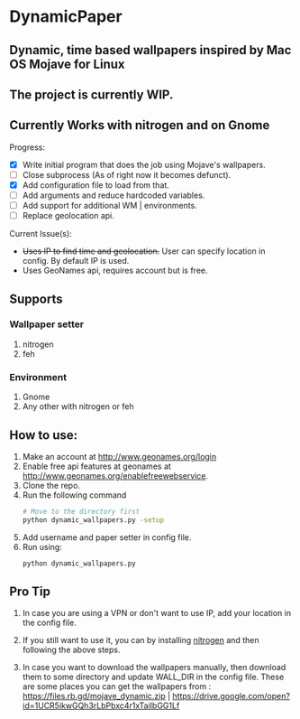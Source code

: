 # DynamicPaper

## Dynamic, time based wallpapers inspired by Mac OS Mojave for Linux

## The project is currently WIP.

## Currently Works with nitrogen and on Gnome

Progress:

- [x] Write initial program that does the job using Mojave's wallpapers.
- [ ] Close subprocess (As of right now it becomes defunct).
- [x] Add configuration file to load from that.
- [ ] Add arguments and reduce hardcoded variables.
- [ ] Add support for additional WM | environments.
- [ ] Replace geolocation api.

Current Issue(s):
- ~~Uses IP to find time and geolocation.~~ User can specify location in config. By default IP is used.
- Uses GeoNames api, requires account but is free.

## Supports

### Wallpaper setter

1. nitrogen
2. feh

### Environment

1. Gnome
2. Any other with nitrogen or feh

## How to use:

1. Make an account at http://www.geonames.org/login  
2. Enable free api features at geonames at http://www.geonames.org/enablefreewebservice.
3. Clone the repo.
4. Run the following command
    ```sh
    # Move to the directory first
    python dynamic_wallpapers.py -setup
    ```
5. Add username and paper setter in config file.
6. Run using:  
    ```sh
    python dynamic_wallpapers.py
    ```
## Pro Tip

1. In case you are using a VPN or don't want to use IP, add your location in the config file.

2. If you still want to use it, you can by installing <a href="https://github.com/l3ib/nitrogen">nitrogen</a> and then following the above steps.

3. In case you want to download the wallpapers manually, then download them to some directory and update WALL_DIR in the config file.
These are some places you can get the wallpapers from : https://files.rb.gd/mojave_dynamic.zip | https://drive.google.com/open?id=1UCR5ikwGQh3rLbPbxc4r1xTaiIbGG1Lf